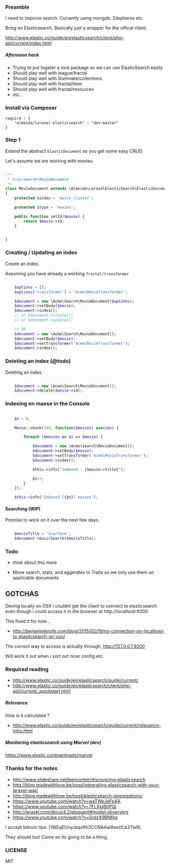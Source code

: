 ### Preamble

I need to improve search. Currently using mongob, 2dspheres etc.

Bring on Elasticsearch. Basically just a wrapper for the offical client.

http://www.elastic.co/guide/en/elasticsearch/client/php-api/current/index.html

##### Afternoon hack

- Trying to put togeter a nice package so we can use ElasticSearch easily
- Should play well with league/fractal
- Should play well with illuminate/collections
- Should play well with fractal/item
- Should play well with fractal/resources
- etc..

### Install via Composer

	require : {
		"almeida/laravel-elasticsearch" : "dev-master"
	}


### Step 1

Extend the abstract `ElasticDocument` so you get some easy CRUD.

Let's assume we are working with movies.

```php

/**
 * Acme\Search\MovieDocument
 */
class MovieDocument extends \Almeida\LaravelElasticSearch\ElasticDocumentAbstract
{
	protected $index = 'movie_cluster';

	protected $type = 'movies';

	public function setId($movie) {
		return $movie->id;
	}


}
```

### Creating / Updating an index

Create an index.

Assuming you have already a working `fractal/transformer`

```php

	$options = [];
	$options['transformer'] = 'Acme\MovieTransformer';

	$document = new \Acme\Search\MovieDocument($options);
	$document->setBody($movie);
	$document->index();
	// or $document->create();
	// or $document->update();

	// OR
	$document = new \Acme\Search\MovieDocument();
	$document->setBody($movie);
	$document->setTransformer('Acme\MovieTransformer');
	$document->index();


```
### Deleting an index (@todo)

Deleting an index.

```php

	$document = new \Acme\Search\MovieDocument();
	$document->delete($movie->id);

```


### Indexing en masse in the Console

```php

	$n = 0;

	Movie::chunk(100, function($movies) use(&$n) {

		foreach ($movies as $i => $movie) {

			$document = new \Acme\Search\MovieDocument();
			$document->setBody($movie);
			$document->setTransformer('Acme\MovieTransformer');
			$document->index();

			$this->info("Indexed : {$movie->title}");

			$n++;
		}
	});

	$this->info("Indexed [{$n}] movies");

```

#### Searching (WIP)

Promise to work on it over the next few days.

```php

	$movieTitle = 'Scarface';
	$document->basicSearch($movieTitle);

```


### Todo

- think about this more

- Move search, stats, and aggerates to Traits so we only use them on applicable documents


## GOTCHAS

Deving locally on OSX i couldnt get the client to connect to elasticsearch even
though i could access it in the browser at http://localhost:9200

This fixed it for now...

- http://benjaminknofe.com/blog/2015/02/19/no-connection-on-localhost-to-elasticsearch-on-osx/

The correct way to access is actually through, http://127.0.0.1:9200

Will work it out when i sort out nicer config etc.

### Required reading

- http://www.elastic.co/guide/en/elasticsearch/guide/current/
- http://www.elastic.co/guide/en/elasticsearch/client/php-api/current/_quickstart.html

##### Relevance

How is it calculated ?

- http://www.elastic.co/guide/en/elasticsearch/guide/current/relevance-intro.html

##### Monitoring elasticsearch using Marvel (dev)

https://www.elastic.co/downloads/marvel


### Thanks for the notes

- http://www.slideshare.net/bencorlett/discovering-elasticsearch
- http://blog.madewithlove.be/post/integrating-elasticsearch-with-your-laravel-app/
- http://blog.madewithlove.be/post/elasticsearch-aggregations/
- https://www.youtube.com/watch?v=waTWeJeFp4A
- https://www.youtube.com/watch?v=7FLXjgB0PQI
- http://laravel.com/docs/4.2/eloquent#model-observers
- https://www.youtube.com/watch?v=GrdzX9BNfkg


I accept bitcoin tips. [18tEqEUnyJaqvKh3CCNAAai9seztLb3Tw9].

They should too! Come on its going to be a thing.

### LICENSE

MIT
